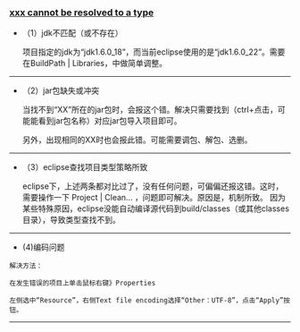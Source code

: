 ### [xxx cannot be resolved to a type](http://blog.csdn.net/testcs_dn/article/details/39643119/)

*   （1）jdk不匹配（或不存在） 




    项目指定的jdk为“jdk1.6.0_18”，而当前eclipse使用的是“jdk1.6.0_22”。需要在BuildPath | Libraries，中做简单调整。 
    
-----------------
    
    
*   （2）jar包缺失或冲突 



    当找不到“XX”所在的jar包时，会报这个错。解决只需要找到（ctrl+点击，可能能看到jar包名称）对应jar包导入项目即可。 
    
    另外，出现相同的XX时也会报此错。可能需要调包、解包、选删。 
    
------------------

    
*   （3）eclipse查找项目类型策略所致 



    eclipse下，上述两条都对比过了，没有任何问题，可偏偏还报这错。这时，需要操作一下 Project | Clean... ，问题即可解决。原因是，机制所致。
因为某些特殊原因，eclipse没能自动编译源代码到build/classes（或其他classes目录），导致类型查找不到。 

------------------


*    (4)编码问题



    解决方法：

    在发生错误的项目上单击鼠标右键》Properties

    左侧选中“Resource”，右侧Text file encoding选择“Other：UTF-8”，点击“Apply”按钮。
    
-------------------    
